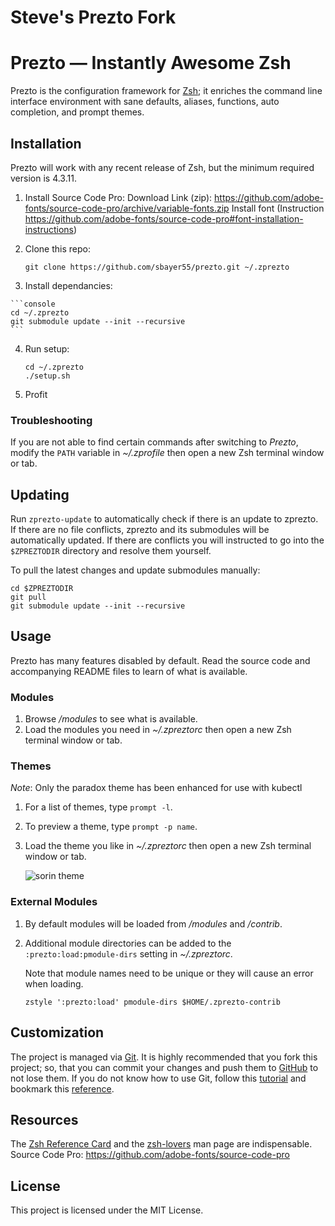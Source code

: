 Steve's Prezto Fork
===================

Prezto — Instantly Awesome Zsh
==============================

Prezto is the configuration framework for [Zsh][1]; it enriches the command line
interface environment with sane defaults, aliases, functions, auto completion,
and prompt themes.

Installation
------------

Prezto will work with any recent release of Zsh, but the minimum required
version is 4.3.11.

  1. Install Source Code Pro:
    Download Link (zip): https://github.com/adobe-fonts/source-code-pro/archive/variable-fonts.zip
    Install font (Instruction https://github.com/adobe-fonts/source-code-pro#font-installation-instructions)

  2. Clone this repo:

     ```console
     git clone https://github.com/sbayer55/prezto.git ~/.zprezto
     ```

  3. Install dependancies:
    
    ```console
    cd ~/.zprezto
    git submodule update --init --recursive
    ```

  4. Run setup:

     ```console
     cd ~/.zprezto
     ./setup.sh
     ```

  5. Profit

### Troubleshooting

If you are not able to find certain commands after switching to *Prezto*,
modify the `PATH` variable in *~/.zprofile* then open a new Zsh terminal
window or tab.

Updating
--------

Run `zprezto-update` to automatically check if there is an update to zprezto.
If there are no file conflicts, zprezto and its submodules will be
automatically updated. If there are conflicts you will instructed to go into
the `$ZPREZTODIR` directory and resolve them yourself.

To pull the latest changes and update submodules manually:

```console
cd $ZPREZTODIR
git pull
git submodule update --init --recursive
```

Usage
-----

Prezto has many features disabled by default. Read the source code and
accompanying README files to learn of what is available.

### Modules

  1. Browse */modules* to see what is available.
  2. Load the modules you need in *~/.zpreztorc* then open a new Zsh terminal
     window or tab.

### Themes
*Note*: Only the paradox theme has been enhanced for use with kubectl

  1. For a list of themes, type `prompt -l`.
  2. To preview a theme, type `prompt -p name`.
  3. Load the theme you like in *~/.zpreztorc* then open a new Zsh terminal
     window or tab.

     ![sorin theme][2]

### External Modules

  1. By default modules will be loaded from */modules* and */contrib*.
  2. Additional module directories can be added to the
     `:prezto:load:pmodule-dirs` setting in *~/.zpreztorc*.

     Note that module names need to be unique or they will cause an error when
     loading.

     ```console
     zstyle ':prezto:load' pmodule-dirs $HOME/.zprezto-contrib
     ```

Customization
-------------

The project is managed via [Git][3]. It is highly recommended that you fork this
project; so, that you can commit your changes and push them to [GitHub][4] to
not lose them. If you do not know how to use Git, follow this [tutorial][5] and
bookmark this [reference][6].

Resources
---------

The [Zsh Reference Card][7] and the [zsh-lovers][8] man page are indispensable.
Source Code Pro: https://github.com/adobe-fonts/source-code-pro

License
-------

This project is licensed under the MIT License.

[1]: https://github.com/sorin-ionescu/prezto
[2]: http://www.zsh.org
[3]: http://i.imgur.com/nrGV6pg.png "sorin theme"
[4]: http://git-scm.com
[5]: https://github.com
[6]: http://gitimmersion.com
[7]: http://gitref.org
[8]: http://www.bash2zsh.com/zsh_refcard/refcard.pdf
[9]: http://grml.org/zsh/zsh-lovers.html
